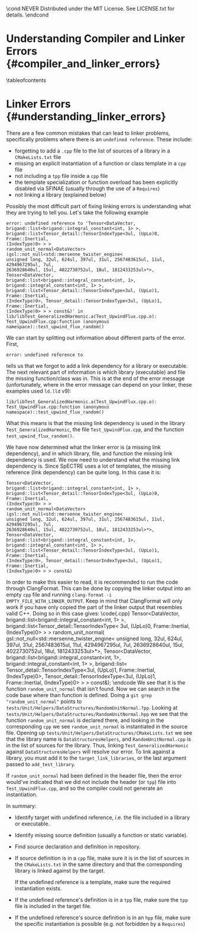 \cond NEVER
Distributed under the MIT License.
See LICENSE.txt for details.
\endcond

# Understanding Compiler and Linker Errors {#compiler_and_linker_errors}

\tableofcontents

# Linker Errors {#understanding_linker_errors}

There are a few common mistakes that can lead to linker problems, specifically
problems where there is an `undefined reference`. These include:
- forgetting to add a `.cpp` file to the list of sources of a library in a
  `CMakeLists.txt` file
- missing an explicit instantiation of a function or class template in a `cpp`
  file
- not including a `tpp` file inside a `cpp` file
- the template specialization or function overload has been explicitly disabled
  via SFINAE (usually through the use of a `Requires`)
- not linking a library (explained below)

Possibly the most difficult part of fixing linking errors is understanding what
they are trying to tell you. Let's take the following example
```
error: undefined reference to 'Tensor<DataVector,
brigand::list<brigand::integral_constant<int, 1> >,
brigand::list<Tensor_detail::TensorIndexType<3ul, (UpLo)0, Frame::Inertial,
(IndexType)0> > >
random_unit_normal<DataVector>(gsl::not_null<std::mersenne_twister_engine<
unsigned long, 32ul, 624ul, 397ul, 31ul, 2567483615ul, 11ul, 4294967295ul, 7ul,
2636928640ul, 15ul, 4022730752ul, 18ul, 1812433253ul>*>, Tensor<DataVector,
brigand::list<brigand::integral_constant<int, 1>,
brigand::integral_constant<int, 1> >,
brigand::list<Tensor_detail::TensorIndexType<3ul, (UpLo)1, Frame::Inertial,
(IndexType)0>, Tensor_detail::TensorIndexType<3ul, (UpLo)1, Frame::Inertial,
(IndexType)0> > > const&)' in
lib/libTest_GeneralizedHarmonic.a(Test_UpwindFlux.cpp.o):
Test_UpwindFlux.cpp:function (anonymous namespace)::test_upwind_flux_random()
```
We can start by splitting out information about different parts of the
error. First,
```
error: undefined reference to
```
tells us that we forgot to add a link dependency for a library or
executable. The next relevant part of information is which library (executable)
and file the missing function/class was in. This is at the end of the error
message (unfortunately, where in the error message can depend on your linker,
these examples used `ld.lld` v9):
```
lib/libTest_GeneralizedHarmonic.a(Test_UpwindFlux.cpp.o):
Test_UpwindFlux.cpp:function (anonymous namespace)::test_upwind_flux_random()
```
What this means is that the missing link dependency is used in the library
`Test_GeneralizedHarmonic`, the file `Test_UpwindFlux.cpp`, and the function
`test_upwind_flux_random()`.

We have now determined what the linker error is (a missing link dependency), and
in which library, file, and function the missing link dependency is used. We now
need to understand what the missing link dependency is. Since SpECTRE uses a lot
of templates, the missing reference (link dependency) can be quite
long. In this case it is:
```
Tensor<DataVector,
brigand::list<brigand::integral_constant<int, 1> >,
brigand::list<Tensor_detail::TensorIndexType<3ul, (UpLo)0, Frame::Inertial,
(IndexType)0> > >
random_unit_normal<DataVector>(gsl::not_null<std::mersenne_twister_engine<
unsigned long, 32ul, 624ul, 397ul, 31ul, 2567483615ul, 11ul, 4294967295ul, 7ul,
2636928640ul, 15ul, 4022730752ul, 18ul, 1812433253ul>*>, Tensor<DataVector,
brigand::list<brigand::integral_constant<int, 1>,
brigand::integral_constant<int, 1> >,
brigand::list<Tensor_detail::TensorIndexType<3ul, (UpLo)1, Frame::Inertial,
(IndexType)0>, Tensor_detail::TensorIndexType<3ul, (UpLo)1, Frame::Inertial,
(IndexType)0> > > const&)
```
In order to make this easier to read, it is recommended to run the code through
ClangFormat. This can be done by copying the linker output into an empty `cpp`
file and running `clang-format -i EMPTY_FILE_WITH_LINKER_OUTPUT`. Keep in mind
that ClangFormat will only work if you have only copied the part of the linker
output that resembles valid C++. Doing so in this case gives:
\code{.cpp}
Tensor<DataVector, brigand::list<brigand::integral_constant<int, 1> >,
       brigand::list<Tensor_detail::TensorIndexType<
           3ul, (UpLo)0, Frame::Inertial, (IndexType)0> > >
random_unit_normal<DataVector>(
    gsl::not_null<std::mersenne_twister_engine<
        unsigned long, 32ul, 624ul, 397ul, 31ul, 2567483615ul, 11ul,
        4294967295ul, 7ul, 2636928640ul, 15ul, 4022730752ul, 18ul,
        1812433253ul>*>,
    Tensor<DataVector,
           brigand::list<brigand::integral_constant<int, 1>,
                         brigand::integral_constant<int, 1> >,
           brigand::list<
               Tensor_detail::TensorIndexType<3ul, (UpLo)1, Frame::Inertial,
                                              (IndexType)0>,
               Tensor_detail::TensorIndexType<3ul, (UpLo)1, Frame::Inertial,
                                              (IndexType)0> > > const&);
\endcode
We see that it is the function `random_unit_normal` that isn't found. Now we can
search in the code base where than function is defined. Doing a
`git grep "random_unit_normal"` points to
`tests/Unit/Helpers/DataStructures/RandomUnitNormal.?pp`. Looking
at `tests/Unit/Helpers/DataStructures/RandomUnitNormal.hpp` we see that the
function `random_unit_normal` is declared there, and looking in the
corresponding `cpp` we see `random_unit_normal` is instantiated in the source
file. Opening up `tests/Unit/Helpers/DataStructures/CMakeLists.txt` we see that
the library name is `DataStructuresHelpers`, and `RandomUnitNormal.cpp` is in
the list of sources for the library. Thus, linking
`Test_GeneralizedHarmonic` against `DataStructuresHelpers` will resolve our
error. To link against a library, you must add it to the
`target_link_libraries`, or the last argument passed to `add_test_library`.

If `random_unit_normal` had been defined in the header file, then the error
would've indicated that we did not include the header (or `tpp`) file into
`Test_UpwindFlux.cpp`, and so the compiler could not generate an
instantiation.

In summary:
- Identify target with undefined reference, i.e. the file included in a library
  or executable.
- Identify missing source definition (usually a function or static variable).
- Find source declaration and definition in repository.
- If source definition is in a `cpp` file, make sure it is in the list of
  sources in the `CMakeLists.txt` in the same directory and that the
  corresponding library is linked against by the target.

  If the undefined reference is a template, make sure the required instantiation
  exists.
- If the undefined reference's definition is in a `tpp` file, make sure the
  `tpp` file is included in the target file.
- If the undefined reference's source definition is in an `hpp` file, make sure
  the specific instantiation is possible (e.g. not forbidden by a `Requires`)
